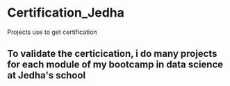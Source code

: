 # Certification_Jedha
Projects use to get certification

## To validate the certicication, i do many projects for each module of my bootcamp in data science at Jedha's school